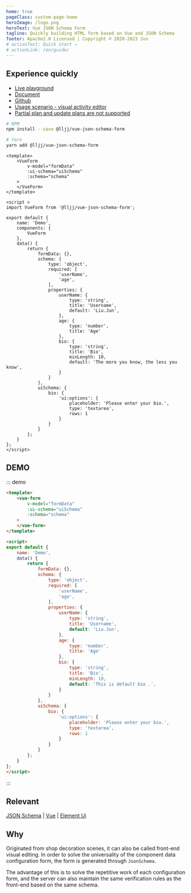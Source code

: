 ```yaml
---
home: true
pageClass: custom-page-home
heroImage: /logo.png
heroText: Vue JSON Schema Form
tagline: Quickly building HTML form based on Vue and JSON Schema
footer: Apache2.0 Licensed | Copyright © 2020-2023 Jun
# actionText: Quick start →
# actionLink: /en/guide/
---
```


## Experience quickly
* [Live playground](https://form.lljj.me/ "Vue JSON Schema Form Demo")
* [Document](https://vue-json-schema-form.lljj.me/ "Vue JSON Schema Docs")
* [Github](https://github.com/lljj-x/vue-json-schema-form "Vue JSON Schema github")
* [Usage scenario - visual activity editor](https://form.lljj.me/vue-editor.html)
* [Partial plan and update plans are not supported](/zh/guide/todo.html)

``` bash
# NPM
npm install --save @lljj/vue-json-schema-form

# Yarn
yarn add @lljj/vue-json-schema-form
```

```vue
<template>
    <VueForm
        v-model="formData"
        :ui-schema="uiSchema"
        :schema="schema"
    >
    </VueForm>
</template>

<script >
import VueForm from '@lljj/vue-json-schema-form';

export default {
    name: 'Demo',
    components: {
        VueForm
    },
    data() {
        return {
            formData: {},
            schema: {
                type: 'object',
                required: [
                    'userName',
                    'age',
                ],
                properties: {
                    userName: {
                        type: 'string',
                        title: 'Username',
                        default: 'Liu.Jun',
                    },
                    age: {
                        type: 'number',
                        title: 'Age'
                    },
                    bio: {
                        type: 'string',
                        title: 'Bio',
                        minLength: 10,
                        default: 'The more you know, the less you know',
                    }
                }
            },
            uiSchema: {
                bio: {
                    'ui:options': {
                        placeholder: 'Please enter your bio.',
                        type: 'textarea',
                        rows: 1
                    }
                }
            }
        };
    }
};
</script>
```

## DEMO
::: demo
```html
<template>
    <vue-form
        v-model="formData"
        :ui-schema="uiSchema"
        :schema="schema"
    >
    </vue-form>
</template>

<script>
export default {
    name: 'Demo',
    data() {
        return {
            formData: {},
            schema: {
                type: 'object',
                required: [
                    'userName',
                    'age',
                ],
                properties: {
                    userName: {
                        type: 'string',
                        title: 'Username',
                        default: 'Liu.Jun',
                    },
                    age: {
                        type: 'number',
                        title: 'Age'
                    },
                    bio: {
                        type: 'string',
                        title: 'Bio',
                        minLength: 10,
                        default: 'This is default bio .',
                    }
                }
            },
            uiSchema: {
                bio: {
                    'ui:options': {
                        placeholder: 'Please enter your bio.',
                        type: 'textarea',
                        rows: 1
                    }
                }
            }
        };
    }
};
</script>
```
:::

## Relevant
[JSON Schema](https://json-schema.org/understanding-json-schema/index.html) |
[Vue](https://cn.vuejs.org/) |
[Element Ui](https://element.eleme.io/)

## Why
Originated from shop decoration scenes, it can also be called front-end visual editing. In order to solve the universality of the component data configuration form, the form is generated through `JsonSchema`.

The advantage of this is to solve the repetitive work of each configuration form, and the server can also maintain the same verification rules as the front-end based on the same schema.
